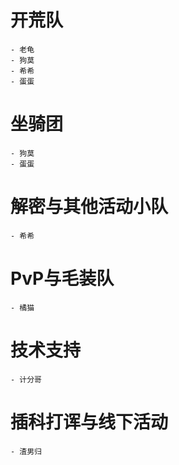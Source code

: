 # 开荒队
    - 老龟
    - 狗莫
    - 希希
    - 蛋蛋
# 坐骑团
    - 狗莫
    - 蛋蛋
# 解密与其他活动小队
    - 希希
# PvP与毛装队
    - 橘猫
# 技术支持
    - 计分哥
# 插科打诨与线下活动
    - 渣男归